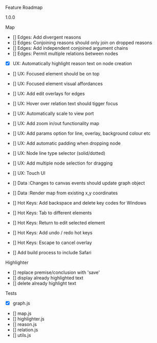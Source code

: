 Feature Roadmap

1.0.0

Map

  - [] Edges: Add divergent reasons
  - [] Edges: Conjoining reasons should only join on dropped reasons
  - [] Edges: Add independent conjoined argument chains
  - [] Edges: Permit multiple relations between nodes

  - [X] UX: Automatically highlight reason text on node creation
  - [] UX: Focused element should be on top
  - [] UX: Focused element visual affordances
  - [] UX: Add edit overlays for edges
  - [] UX: Hover over relation text should tigger focus
  - [] UX: Automatically scale to view port
  - [] UX: Add zoom in/out functionality map
  - [] UX: Add params option for line, overlay, background colour etc
  - [] UX: Add automatic padding when dropping node
  - [] UX: Node line type selector (solid/dotted) 
  - [] UX: Add multiple node selection for dragging  
  - [] UX: Touch UI

  - [] Data :Changes to canvas events should update graph object
  - [] Data :Render map from existing x,y coordinates

  - [] Hot Keys: Add backspace and delete key codes for Windows
  - [] Hot Keys: Tab to different elements
  - [] Hot Keys: Return to edit selected element
  - [] Hot Keys: Add undo / redo hot keys
  - [] Hot Keys: Escape to cancel overlay

  - [] Add build process to include Safari

Highlighter

  - [] replace premise/conclusion with 'save'
  - [] display already highlighted text
  - [] delete already highlight text

Tests

  - [x] graph.js
  - [] map.js
  - [] highlighter.js
  - [] reason.js
  - [] relation.js
  - [] utils.js